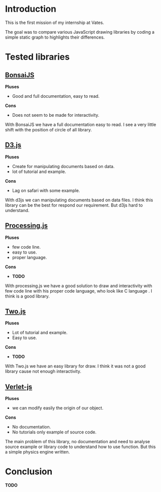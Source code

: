 # Introduction

This is the first mission of my internship at Vates.

The goal was to compare various JavaScript drawing libraries by coding a simple static graph to highlights their differences.

# Tested libraries

## [BonsaiJS](http://bonsaijs.org/)

**Pluses**

+ Good and full documentation, easy to read.

**Cons**

- Does not seem to be made for interactivity.

With BonsaiJS we have a full documentation easy to read.
I see a very little shift with the position of circle of all library.

## [D3.js](http://d3js.org/)

**Pluses**

+ Create for manipulating documents based on data.
+ lot of tutorial and example.

**Cons**

- Lag on safari with some example.

With d3js we can manipulating documents based on data files.
I think this library can be the best for respond our requirement.
But d3js hard to understand.

## [Processing.js](http://processingjs.org/)

**Pluses**

+ few code line.
+ easy to use.
+ proper language.

**Cons**

- **TODO**

With processing.js we have a good solution to draw and interactivity with few code
line with his proper code language, who look like C language .
I think is a good library.


## [Two.js](http://jonobr1.github.io/two.js/)

**Pluses**

+ Lot of tutorial and example.
+ Easy to use.

**Cons**

- **TODO**

With Two.js we have an easy library for draw.
I think it was not a good library cause not enough interactivity.

## [Verlet-js](https://github.com/subprotocol/verlet-js)

**Pluses**

+ we can modify easily the origin of our object.

**Cons**

- No documentation.
- No tutorials only example of source code.

The main problem of this library, no documentation and need to analyse 
source example or library code to understand how to use function.
But this a simple  physics engine written.

# Conclusion

**TODO**
